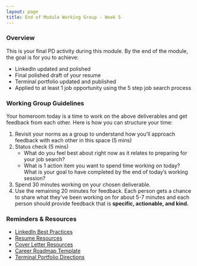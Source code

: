 ```yaml
---
layout: page
title: End of Module Working Group - Week 5
---
```


### Overview
This is your final PD activity during this module. By the end of the module, the goal is for you to achieve:

* LinkedIn updated and polished
* Final polished draft of your resume
* Terminal portfolio updated and published
* Applied to at least 1 job opportunity using the 5 step job search process

### Working Group Guidelines
Your homeroom today is a time to work on the above deliverables and get feedback from each other. Here is how you can structure your time:

1. Revisit your norms as a group to understand how you'll approach feedback with each other in this space (5 mins)
2. Status check (5 mins)
   * What do you feel best about right now as it relates to preparing for your job search? 
   * What is 1 action item you want to spend time working on today? What is your goal to have completed by the end of today’s working session?
3. Spend 30 minutes working on your chosen deliverable. 
4. Use the remaining 20 minutes for feedback. Each person gets a chance to share what they've been working on for about 5-7 minutes and each person should provide feedback that is **specific, actionable, and kind.** 

### Reminders & Resources
* [LinkedIn Best Practices](/resources/branding_resources)
* [Resume Resources](/resources/resume_resources)
* [Cover Letter Resources](/resources/cover_letter_resources)
* [Career Roadmap Template](https://docs.google.com/document/d/1yMlss8updK2zaTVPwUzcoBG2ws5zBWENjE2a-SjSPeM/edit?usp=sharing)
* [Terminal Portfolio Directions](/resources/terminal_directions)

